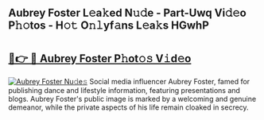 ## Aubrey Foster L𝚎a𝚔ed N𝚞𝚍e - Part-Uwq Vi𝚍𝚎o P𝚑𝚘tos - H𝚘𝚝 O𝚗𝚕yf𝚊ns L𝚎a𝚔s HGwhP

# <h2><a href="http://kf5w3nl.oniu.top/?m=Aubrey+Foster">🔗👉 🔴 Aubrey Foster P𝚑ot𝚘𝚜 V𝚒d𝚎o</a></h2>

[![Aubrey Foster Nu𝚍e𝚜](https://i.imgur.com/0qMVB7G.gif)](http://kf5w3nl.oniu.top/?m=Aubrey+Foster)
Social media influencer Aubrey Foster, famed for publishing dance and lifestyle information, featuring presentations and blogs. Aubrey Foster's public image is marked by a welcoming and genuine demeanor, while the private aspects of his life remain cloaked in secrecy.  
